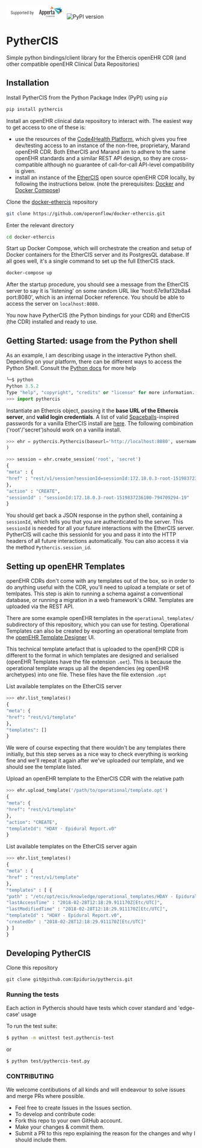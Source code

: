 ![supported_by_apperta.png](https://github.com/AppertaFoundation/apperta-image-assets/blob/master/supported_by_apperta.png)        ![PyPI version](https://badge.fury.io/py/pythercis.svg)

# PytherCIS
Simple python bindings/client library for the Ethercis openEHR CDR (and other compatible openEHR Clinical Data Repositories)


## Installation

Install PytherCIS from the Python Package Index (PyPI) using `pip`
```bash
pip install pythercis
```

Install an openEHR clinical data repository to interact with. The easiest way to get access to one of these is:
* use the resources of the [Code4Health Platform](https://platform.code4health.org/#/), which gives you free dev/testing access to an instance of the non-free, proprietary, Marand openEHR CDR. Both EtherCIS and Marand aim to adhere to the same openEHR standards and a similar REST API design, so they are cross-compatible although no guarantee of call-for-call API-level compatibility is given.
* install an instance of the [EtherCIS](http://ethercis.org/) open source openEHR CDR locally, by following the instructions below. (note the prerequisites: [Docker](https://docs.docker.com/install/) and [Docker Compose](https://docs.docker.com/compose/))


Clone the [docker-ethercis](https://github.com/operonflow/docker-ethercis) repository
```bash
git clone https://github.com/operonflow/docker-ethercis.git
```

Enter the relevant directory
```bash
cd docker-ethercis
```

Start up Docker Compose, which will orchestrate the creation and setup of Docker containers for the EtherCIS server and its PostgresQL database. If all goes well, it's a single command to set up the full EtherCIS stack.
```bash
docker-compose up
```
After the startup procedure, you should see a message from the EtherCIS server to say it is 'listening' on some random URL like 'host:67e9af32b8a4 port:8080', which is an internal Docker reference. You should be able to access the server on `localhost:8080`.

You now have PytherCIS (the Python bindings for your CDR) and EtherCIS (the CDR) installed and ready to use.


## Getting Started: usage from the Python shell
As an example, I am describing usage in the interactive Python shell. Depending on your platform, there can be different ways to access the Python Shell. Consult the [Python docs](https://www.python.org/downloads/) for more help

```python
╰─$ python
Python 3.5.2
Type "help", "copyright", "credits" or "license" for more information.
>>> import pythercis
```

Instantiate an Ethercis object, passing it the **base URL of the Ethercis server**, and **valid login credentials**. A list of valid [Spaceballs](https://en.wikipedia.org/wiki/Spaceballs)-inspired passwords for a vanilla EtherCIS install are [here](https://github.com/ethercis/ethercis/blob/master/examples/config/security/authenticate.ini). The following combination ('root'/'secret')should work on a vanilla install.

```python
>>> ehr = pythercis.Pythercis(baseurl='http://localhost:8080', username='root', password='secret')
)
```


```python
>>> session = ehr.create_session('root', 'secret')
{
"meta" : {
"href" : "rest/v1/session?sessionId=sessionId:172.18.0.3-root-1519837236100-794709294-19"
},
"action" : "CREATE",
"sessionId" : "sessionId:172.18.0.3-root-1519837236100-794709294-19"
}

```

You should get back a JSON response in the python shell, containing a `sessionId`, which tells you that you are authenticated to the server. This `sessionId` is needed for all your future interactions with the EtherCIS server. PytherCIS will cache this sessionId for you and pass it into the HTTP headers of all future interactions automatically. You can also access it via the method `Pythercis.session_id`.


## Setting up openEHR Templates
openEHR CDRs don't come with any templates out of the box, so in order to do anything useful with the CDR, you'll need to upload a template or set of temlpates. This step is akin to running a schema against a conventional database, or running a migration in a web framework's ORM. Templates are uploaded via the REST API.

There are some example openEHR templates in the `operational_templates/` subdirectory of this repository, which you can use for testing. Operational Templates can also be created by exporting an operational template from the [openEHR Template Designer](https://www.openehr.org/downloads/modellingtools) UI.

This technical template artefact that is uploaded to the openEHR CDR is different to the format in which templates are designed and serialised (openEHR Templates have the file extension `.oet`). This is because the operational template wraps up all the dependencies (eg openEHR archetypes) into one file. These files have the file extension `.opt`


List available templates on the EtherCIS server
```python
>>> ehr.list_templates()
{
"meta": {
"href": "rest/v1/template"
},
"templates": []
}
```
We were of course expecting that there wouldn't be any templates there initially, but this step serves as a nice way to check everything is working fine and we'll repeat it again after we've uploaded our template, and we should see the template listed.

Upload an openEHR template to the EtherCIS CDR with the relative path
```python
>>> ehr.upload_template('/path/to/operational/template.opt')
{
"meta": {
"href": "rest/v1/template"
},
"action": "CREATE",
"templateId": "HDAY - Epidural Report.v0"
}
```

List available templates on the EtherCIS server again
```python
>>> ehr.list_templates()
{
"meta" : {
"href" : "rest/v1/template"
},
"templates" : [ {
"path" : "/etc/opt/ecis/knowledge/operational_templates/HDAY - Epidural Report.v0.opt",
"lastAccessTime" : "2018-02-28T12:18:29.911170Z[Etc/UTC]",
"lastModifiedTime" : "2018-02-28T12:18:29.911170Z[Etc/UTC]",
"templateId" : "HDAY - Epidural Report.v0",
"createdOn" : "2018-02-28T12:18:29.911170Z[Etc/UTC]"
} ]
}
```


## Developing PytherCIS
Clone this repository
```
git clone git@github.com:Epidurio/pythercis.git
```


### Running the tests
Each action in Pythercis should have tests which cover standard and 'edge-case' usage

To run the test suite:
```bash
$ python -m unittest test.pythercis-test
```
or
```bash
$ python test/pythercis-test.py
```

### CONTRIBUTING
We welcome contibutions of all kinds and will endeavour to solve issues and merge PRs where possible.
* Feel free to create Issues in the Issues section.
* To develop and contribute code:
* Fork this repo to your own GitHub account.
* Make your changes & commit them.
* Submit a PR to this repo explaining the reason for the changes and why I should include them.
